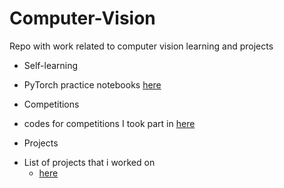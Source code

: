 # Computer-Vision
Repo with work related to computer vision learning and projects 
* Self-learning
- PyTorch practice notebooks [here](URL) 

* Competitions
- codes for competitions I took part in [here](URL) 

* Projects 
- List of projects that i worked on
  - [here](url) 
